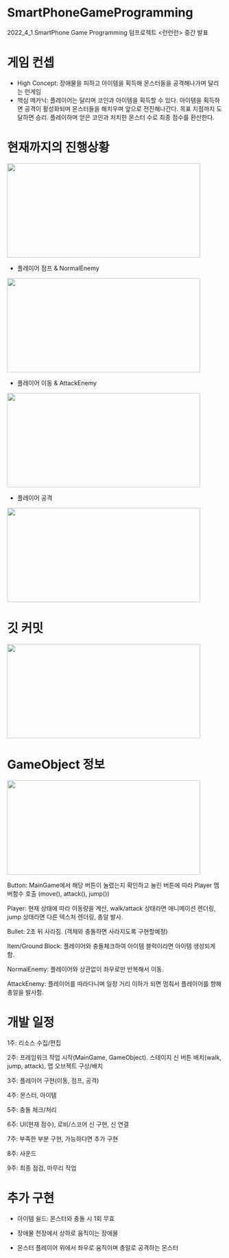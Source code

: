 # SmartPhoneGameProgramming
2022_4_1 SmartPhone Game Programming 텀프로젝트 <런런런> 중간 발표


# 게임 컨셉
- High Concept: 장애물을 피하고 아이템을 획득해 몬스터들을 공격해나가며 달리는 런게임
- 핵심 메카닉: 플레이어는 달리며 코인과 아이템을 획득할 수 있다. 아이템을 획득하면 공격이 활성화되며 몬스터들을 해치우며 앞으로 전진해나간다. 목표 지점까지 도달하면 승리. 플레이하며 얻은 코인과 처치한 몬스터 수로 최종 점수를 환산한다.  


# 현재까지의 진행상황  

<img src="https://user-images.githubusercontent.com/55976889/166564734-d84010f0-df97-4c15-b9a0-54e6973957b6.png" width="450" height="220">  

- 플레이어 점프 & NormalEnemy
<img src="https://user-images.githubusercontent.com/55976889/166569118-af0804e3-762d-4684-99d2-2c8f6918f595.png" width="450" height="220">  

- 플레이어 이동 & AttackEnemy
<img src="https://user-images.githubusercontent.com/55976889/166569152-690d0143-4fec-4ed3-8398-d560b487eddb.png" width="450" height="220">  

- 플레이어 공격
<img src="https://user-images.githubusercontent.com/55976889/166569205-d0d5388a-162f-48cf-b0fd-d6ec963d6e04.png" width="450" height="220">  


# 깃 커밋  

<img src="https://user-images.githubusercontent.com/55976889/166565162-e2271073-6b33-4c61-b10c-afa7f4cc1e1e.png" width="450" height="220">  


# GameObject 정보  

<img src="https://user-images.githubusercontent.com/55976889/166565405-d2b6bc68-e664-4a22-aaa1-42288fd13ee4.png" width="450" height="220">  

Button: MainGame에서 해당 버튼이 눌렸는지 확인하고 눌린 버튼에 따라 Player 멤버함수 호출
(move(), attack(), jump())  

Player: 현재 상태에 따라 이동량을 계산, walk/attack 상태라면 애니메이션 렌더링, jump 상태라면 다른 텍스처 렌더링, 총알 발사.  

Bullet: 2초 뒤 사라짐. (객체와 충돌하면 사라지도록 구현할예정)  

Item/Ground Block: 플레이어와 충돌체크하여 아이템 블럭이라면 아이템 생성되게 함.  

NormalEnemy: 플레이어와 상관없이 좌우로만 반복해서 이동.  

AttackEnemy: 플레이어를 따라다니며 일정 거리 이하가 되면 멈춰서 플레이어를 향해 총알을 발사함.  


# 개발 일정
1주: 리소스 수집/편집  

2주: 프레임워크 작업 시작(MainGame, GameObject). 스테이지 신 버튼 배치(walk, jump, attack), 맵 오브젝트 구상/배치  

3주: 플레이어 구현(이동, 점프, 공격)  

4주: 몬스터, 아이템  

5주: 충돌 체크/처리  

6주: UI(현재 점수), 로비/스코어 신 구현, 신 연결  

7주: 부족한 부분 구현, 가능하다면 추가 구현  

8주: 사운드  

9주: 최종 점검, 마무리 작업  



# 추가 구현
- 아이템
쉴드: 몬스터와 충돌 시 1회 무효  

- 장애물
천장에서 상하로 움직이는 장애물  

- 몬스터
플레이어 위에서 좌우로 움직이며 총알로 공격하는 몬스터

